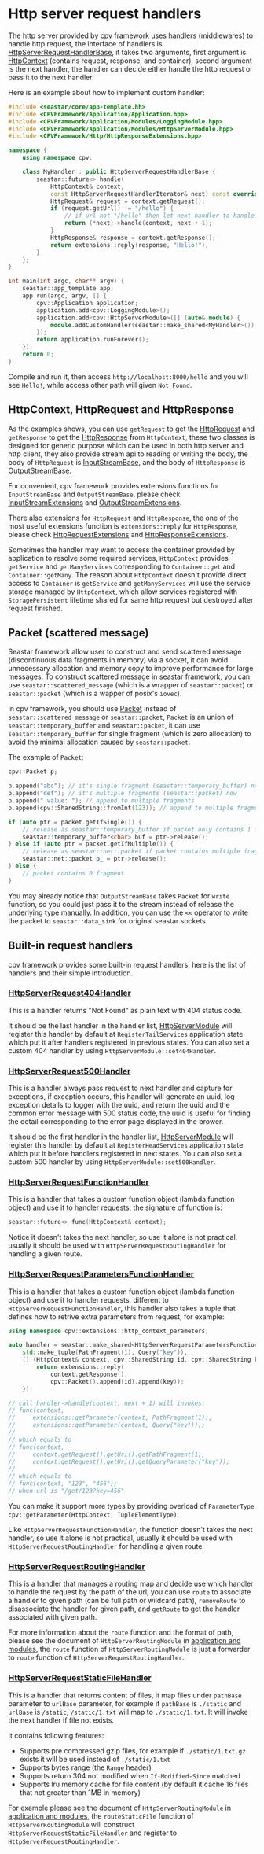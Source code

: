 # Http server request handlers

The http server provided by cpv framework uses handlers (middlewares) to handle http request, the interface of handlers is [HttpServerRequestHandlerBase](../include/CPVFramework/HttpServer/Handlers/HttpServerRequestHandlerBase.hpp), it takes two arguments, first argument is [HttpContext](../include/HttpServer/HttpContext.hpp) (contains request, response, and container), second argument is the next handler, the handler can decide either handle the http request or pass it to the next handler.

Here is an example about how to implement custom handler:

``` c++
#include <seastar/core/app-template.hh>
#include <CPVFramework/Application/Application.hpp>
#include <CPVFramework/Application/Modules/LoggingModule.hpp>
#include <CPVFramework/Application/Modules/HttpServerModule.hpp>
#include <CPVFramework/Http/HttpResponseExtensions.hpp>

namespace {
	using namespace cpv;

	class MyHandler : public HttpServerRequestHandlerBase {
		seastar::future<> handle(
			HttpContext& context,
			const HttpServerRequestHandlerIterator& next) const override {
			HttpRequest& request = context.getRequest();
			if (request.getUrl() != "/hello") {
				// if url not "/hello" then let next handler to handle it
				return (*next)->handle(context, next + 1);
			}
			HttpResponse& response = context.getResponse();
			return extensions::reply(response, "Hello!");
		}
	};
}

int main(int argc, char** argv) {
	seastar::app_template app;
	app.run(argc, argv, [] {
		cpv::Application application;
		application.add<cpv::LoggingModule>();
		application.add<cpv::HttpServerModule>([] (auto& module) {
			module.addCustomHandler(seastar::make_shared<MyHandler>());
		});
		return application.runForever();
	});
	return 0;
}
```

Compile and run it, then access `http://localhost:8000/hello` and you will see `Hello!`, while access other path will given `Not Found`.

## HttpContext, HttpRequest and HttpResponse

As the examples shows, you can use `getRequest` to get the [HttpRequest](../include/CPVFramework/Http/HttpRequest.hpp) and `getResponse` to get the [HttpResponse](../include/CPVFramework/Http/HttpResponse.hpp) from `HttpContext`, these two classes is designed for generic purpose which can be used in both http server and http client, they also provide stream api to reading or writing the body, the body of `HttpRequest` is [InputStreamBase](../include/CPVFramework/Stream/InputStreamBase.hpp), and the body of `HttpResponse` is [OutputStreamBase](../include/CPVFramework/Stream/OutputStreamBase.hpp).

For convenient, cpv framework provides extensions functions for `InputStreamBase` and `OutputStreamBase`, please check [InputStreamExtensions](../include/CPVFramework/Stream/InputStreamExtensions.hpp) and [OutputStreamExtensions](../include/CPVFramework/Stream/OutputStreamExtensions.hpp).

There also extensions for `HttpRequest` and `HttpResponse`, the one of the most useful extensions function is `extensions::reply` for `HttpResponse`, please check [HttpRequestExtensions](../include/CPVFramework/Http/HttpRequestExtensions.hpp) and [HttpResponseExtensions](../include/CPVFramework/Http/HttpResponseExtensions.hpp).

Sometimes the handler may want to access the container provided by application to resolve some required services, `HttpContext` provides `getService` and `getManyServices` corresponding to `Container::get` and `Container::getMany`. The reason about `HttpContext` doesn't provide direct access to `Container` is `getService` and `getManyServices` will use the service storage managed by `HttpContext`, which allow services registered with `StoragePersistent` lifetime shared for same http request but destroyed after request finished.

## Packet (scattered message)

Seastar framework allow user to construct and send scattered message (discontinuous data fragments in memory) via a socket, it can avoid unnecessary allocation and memory copy to improve performance for large messages. To construct scattered message in seastar framework, you can use `seastar::scattered_message` (which is a wrapper of `seastar::packet`) or `seastar::packet` (which is a wapper of posix's `iovec`).

In cpv framework, you should use [Packet](../include/CPVFramework/Utility/Packet.hpp) instead of `seastar::scattered_message` or `seastar::packet`, `Packet` is an union of `seastar::temporary_buffer` and `seastar::packet`, it can use `seastar::temporary_buffer` for single fragment (which is zero allocation) to avoid the minimal allocation caused by `seastar::packet`.

The example of `Packet`:

``` c++
cpv::Packet p;

p.append("abc"); // it's single fragment (seastar::temporary_buffer) now
p.append("def"); // it's multiple fragments (seastar::packet) now
p.append(" value: "); // append to multiple fragments
p.append(cpv::SharedString::fromInt(123)); // append to multiple fragments

if (auto ptr = packet.getIfSingle()) {
	// release as seastar::temporary_buffer if packet only contains 1 fragment
	seastar::temporary_buffer<char> buf = ptr->release();
} else if (auto ptr = packet.getIfMultiple()) {
	// release as seastar::net::packet if packet contains multiple fragments
	seastar::net::packet p_ = ptr->release();
} else {
	// packet contains 0 fragment
}
```

You may already notice that `OutputStreamBase` takes `Packet` for `write` function, so you could just pass it to the stream instead of release the underlying type manually. In addition, you can use the `<<` operator to write the packet to `seastar::data_sink` for original seastar sockets.

## Built-in request handlers

cpv framework provides some built-in request handlers, here is the list of handlers and their simple introduction.

### [HttpServerRequest404Handler](../include/CPVFramework/HttpServer/Handlers/HttpServerRequest404Handler.hpp)

This is a handler returns "Not Found" as plain text with 404 status code.

It should be the last handler in the handler list, [HttpServerModule](../include/CPVFramework/Application/Modules/HttpServerModule.hpp) will register this handler by default at `RegisterTailServices` application state which put it after handlers registered in previous states. You can also set a custom 404 handler by using `HttpServerModule::set404Handler`.

### [HttpServerRequest500Handler](../include/CPVFramework/HttpServer/Handlers/HttpServerRequest500Handler.hpp)

This is a handler always pass request to next handler and capture for exceptions, if exception occurs, this handler will generate an uuid, log exception details to logger with the uuid, and return the uuid and the common error message with 500 status code, the uuid is useful for finding the detail corresponding to the error page displayed in the brower.

It should be the first handler in the handler list, [HttpServerModule](../include/CPVFramework/Application/Modules/HttpServerModule.hpp) will register this handler by default at `RegisterHeadServices` application state which put it before handlers registered in next states. You can also set a custom 500 handler by using `HttpServerModule::set500Handler`.

### [HttpServerRequestFunctionHandler](../include/CPVFramework/HttpServer/Handlers/HttpServerRequestFunctionHandler.hpp)

This is a handler that takes a custom function object (lambda function object) and use it to handler requests, the signature of function is:

``` c++
seastar::future<> func(HttpContext& context);
```

Notice it doesn't takes the next handler, so use it alone is not practical, usually it should be used with `HttpServerRequestRoutingHandler` for handling a given route.

### [HttpServerRequestParametersFunctionHandler](../include/CPVFramework/HttpServer/Handlers/HttpServerRequestParametersFunctionHandler.hpp)

This is a handler that takes a custom function object (lambda function object) and use it to handler requests, different to `HttpServerRequestFunctionHandler`, this handler also takes a tuple that defines how to retrive extra parameters from request, for example:

``` c++
using namespace cpv::extensions::http_context_parameters;

auto handler = seastar::make_shared<HttpServerRequestParametersFunctionHandler>(
	std::make_tuple(PathFragment(1), Query("key")),
	[] (HttpContext& context, cpv::SharedString id, cpv::SharedString key) {
		return extensions::reply(
			context.getResponse(),
			cpv::Packet().append(id).append(key));
	});

// call handler->handle(context, next + 1) will invokes:
// func(context,
//     extensions::getParameter(context, PathFragment(1)),
//     extensions::getParameter(context, Query("key")));
//
// which equals to
// func(context,
//     context.getRequest().getUri().getPathFragment(1),
//     context.getRequest().getUri().getQueryParameter("key"));
//
// which equals to
// func(context, "123", "456");
// when url is "/get/123?key=456"
```

You can make it support more types by providing overload of `ParameterType cpv::getParameter(HttpContext, TupleElementType)`.

Like `HttpServerRequestFunctionHandler`, the function doesn't takes the next handler, so use it alone is not practical, usually it should be used with `HttpServerRequestRoutingHandler` for handling a given route.

### [HttpServerRequestRoutingHandler](../include/CPVFramework/HttpServer/Handlers/HttpServerRequestRoutingHandler.hpp)

This is a handler that manages a routing map and decide use which handler to handle the request by the path of the url, you can use `route` to associate a handler to given path (can be full path or wildcard path), `removeRoute` to disassociate the handler for given path, and `getRoute` to get the handler associated with given path.

For more information about the `route` function and the format of path, please see the document of `HttpServerRoutingModule` in [application and modules](./ApplicationAndModules.md), the `route` function of `HttpServerRoutingModule` is just a forwarder to `route` function of `HttpServerRequestRoutingHandler`.

### [HttpServerRequestStaticFileHandler](../include/CPVFramework/HttpServer/Handlers/HttpServerRequestStaticFileHandler.hpp)

This is a handler that returns content of files, it map files under `pathBase` parameter to `urlBase` parameter, for example if `pathBase` is `./static` and `urlBase` is `/static`, `/static/1.txt` will map to `./static/1.txt`. It will invoke the next handler if file not exists.

It contains following features:

- Supports pre compressed gzip files, for example if `./static/1.txt.gz` exists it will be used instead of `./static/1.txt`
- Supports bytes range (the `Range` header)
- Supports return 304 not modified when `If-Modified-Since` matched
- Supports lru memory cache for file content (by default it cache 16 files that not greater than 1MB in memory)

For example please see the document of `HttpServerRoutingModule` in [application and modules](./ApplicationAndModules.md), the `routeStaticFile` function of `HttpServerRoutingModule` will construct `HttpServerRequestStaticFileHandler` and register to `HttpServerRequestRoutingHandler`.

